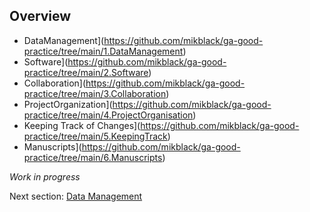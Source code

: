 ## Overview

 - DataManagement](https://github.com/mikblack/ga-good-practice/tree/main/1.DataManagement)
 - Software](https://github.com/mikblack/ga-good-practice/tree/main/2.Software)
 - Collaboration](https://github.com/mikblack/ga-good-practice/tree/main/3.Collaboration)
 - ProjectOrganization](https://github.com/mikblack/ga-good-practice/tree/main/4.ProjectOrganisation)
 - Keeping Track of Changes](https://github.com/mikblack/ga-good-practice/tree/main/5.KeepingTrack)
 - Manuscripts](https://github.com/mikblack/ga-good-practice/tree/main/6.Manuscripts)

 

*Work in progress*

Next section: [Data Management](https://github.com/mikblack/ga-good-practice/tree/main/1.DataManagement)